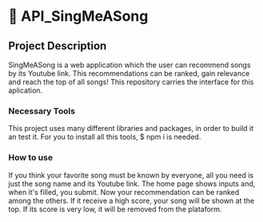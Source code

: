 # :musical_score: API_SingMeASong


## Project Description
SingMeASong is a web application which the user can recommend songs by its Youtube link. This recommendations can be ranked, gain relevance and reach the top of all songs!
This repository carries the interface for this aplication. 


### Necessary Tools

This project uses many different libraries and packages, in order to build it an test it.
For you to install all this tools, $ npm i is needed.

### How to use

If you think your favorite song must be known by everyone, all you need is just the song name and its Youtube link. The home page shows inputs and, when it's filled, you submit.
Now your recommendation can be ranked among the others. If it receive a high score, your song will be shown at the top. If its score is very low, it will be removed from the plataform.
